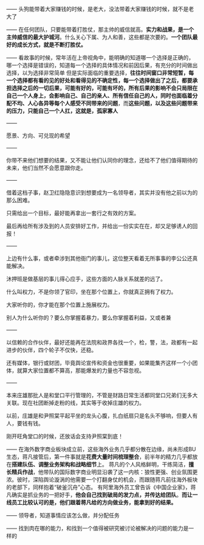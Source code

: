 ——
头狗能带着大家赚钱的时候，是老大，没法带着大家赚钱的时候，就不是老大了

——
在任何团队，只要能带着打胜仗，那主帅的威信就高。**实力和战果，是一个主帅威信的最大护城河**。什么关心下属、为人和善，这些都是次要的。**一个团队最好的成长方式，就是不断打胜仗。**

——
看故事的时候，常年活在上帝视角中，能明确的知道哪一个选择是正确的，哪一个选择是错误的，知道每一个选择的具体情况和前因后果，有充分的时间做出选择，以为选择非常简单
但是实际面临的重要选择，**往往时间窗口非常短暂，每一个选择都有看的见的好处和看得见的不确定性，每一个选择做出了之后，都要承担选择之后的一切后果，可能有好的，可能有坏的，所有后果的影响不会只局限在自己一个人身上，会影响自己、自己的亲人、所有信任自己的人，同时也面临着分配不均、人心各异等每个人感受不同带来的问题**，而**这些问题，以及这些问题带来的压力，只能自己一个人扛，这就是，孤家寡人**

——

愿景、方向、可兑现的希望

——

你带不来他们想要的结果，又不能让他们认同你的理念，还给不了他们值得期待的未来，他们当然不会愿意跟你走。

——

借着这档子事，赵卫红隐隐意识到想要成为一名领导者，其实并没有他之前以为的那么困难。

只需给出一个目标，最好能再拿出一套行之有效的方案。

最后再给所有涉及到的人员安排好工作，并给出一份实实在在，却又足够诱人的回报！

——

上边有什么事，或者牵涉到其他衙门的事儿，这位整天看着无所事事的李公公还真能解决。

沐押班是做基层的事儿得心应手，这些方面的人脉关系就差的远了。

什么叫权力，不是你领了官印，坐在那个位置上，你就真正拥有了权力。

大家听你的，你才能在那个位置上施展权力。

别人为什么听你的？要么你掌握着暴力，要么你掌握着利益，又或者兼

——

以信赖的合作伙伴，最好还能再在法院和政界各找一个，检，警，法，政都有一起进步的伙伴，四个轮子不仅快，还稳。

还有媒体，银行或财团，毕竟舆论宣传和资金也很重要，如果能集齐这样一个小团体，就算大家位置都不算高，那能爆发的力量也不容忽视。

——

本来庄雄那批人是和堂口平行管理的，不管是财路日常生活都同堂口兄弟们无多大关联。现在社团断掉走粉的线，其实等于收掉庄雄的权力。

以前，庄雄是和尹照棠平起平坐的龙头心腹，扎白纸扇只是名头不够响，但要人有人，要钱有钱。

刚开旺角堂口的时候，还放话会支持尹照棠到底！

——
在海外数字商业板块成立前，这些海外业务几乎都分散在边缘，尚未形成BU生态，蒋凡接管后，第一件事就是**花费大量时间梳理整合**，前半年的精力几乎都放在**搭建队伍、调整业务架构和战略细节**上。
蒋凡的个人风格鲜明，干练简洁，**擅长精兵作战**，他带队的国际数字商业明显沿袭了这一内核：狼性更强、创业氛围更浓。彼时，深陷舆论漩涡的他需要一个打翻身仗的机会，而跟随蒋凡前往海外板块的老部下，同样抱着“破釜沉舟”心态。
有阿里海外员工曾告诉《中国企业家》，蒋凡确实是抓业务的一把好手，**他会自己找到破局的发力点，并传达给团队**。**而让一线员工比较认可的是，他们跟着蒋凡给的方向做业务，能拿到好的结果。**

——
领导者，知道事情应该怎么做，并分配任务

——
找到肉在哪的能力，和找到一个值得被研究被讨论被解决的问题的能力是一样的

